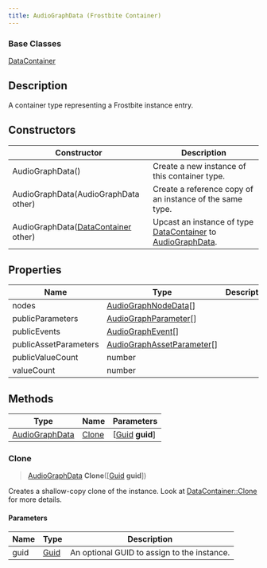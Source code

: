 ```yaml
---
title: AudioGraphData (Frostbite Container)
---
```

### Base Classes

[DataContainer](/vext/ref/cls/shr/datacontainer)

## Description

A container type representing a Frostbite instance entry.

## Constructors

| Constructor                                                               | Description                                                                                                         |
| ------------------------------------------------------------------------- | ------------------------------------------------------------------------------------------------------------------- |
| AudioGraphData()                                                          | Create a new instance of this container type.                                                                       |
| AudioGraphData(AudioGraphData other)                                      | Create a reference copy of an instance of the same type.                                                            |
| AudioGraphData([DataContainer](/vext/ref/cls/shr/datacontainer) other) | Upcast an instance of type [DataContainer](/vext/ref/cls/shr/datacontainer) to [AudioGraphData](AudioGraphData). |

## Properties

| Name                  | Type                                                     | Description |
| --------------------- | -------------------------------------------------------- | ----------- |
| nodes                 | [AudioGraphNodeData](AudioGraphNodeData)\[\]             |             |
| publicParameters      | [AudioGraphParameter](AudioGraphParameter)\[\]           |             |
| publicEvents          | [AudioGraphEvent](AudioGraphEvent)\[\]                   |             |
| publicAssetParameters | [AudioGraphAssetParameter](AudioGraphAssetParameter)\[\] |             |
| publicValueCount      | number                                                   |             |
| valueCount            | number                                                   |             |

## Methods

| Type                             | Name            | Parameters                                     |
| -------------------------------- | --------------- | ---------------------------------------------- |
| [AudioGraphData](AudioGraphData) | [Clone](#clone) | \[[Guid](/vext/ref/cls/shr/guid) **guid**\] |

### Clone

> [AudioGraphData](AudioGraphData) **Clone**(\[[Guid](/vext/ref/cls/shr/guid) **guid**\])

Creates a shallow-copy clone of the instance. Look at [DataContainer::Clone](/vext/ref/cls/shr/datacontainer#clone) for more details.

#### Parameters

| Name | Type         | Description                                 |
| ---- | ------------ | ------------------------------------------- |
| guid | [Guid](Guid) | An optional GUID to assign to the instance. |
